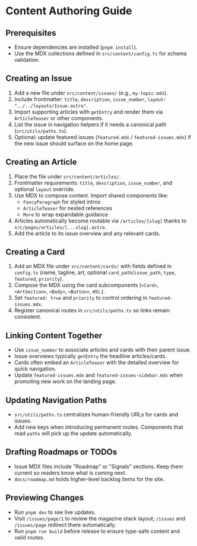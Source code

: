 # Content Authoring Guide

## Prerequisites
- Ensure dependencies are installed (`pnpm install`).
- Use the MDX collections defined in `src/content/config.ts` for schema validation.

## Creating an Issue
1. Add a new file under `src/content/issues/` (e.g., `my-topic.mdx`).
2. Include frontmatter: `title`, `description`, `issue_number`, `layout: "../../layouts/Issue.astro"`.
3. Import supporting articles with `getEntry` and render them via `ArticleTeaser` or other components.
4. List the issue in navigation helpers if it needs a canonical path (`src/utils/paths.ts`).
5. Optional: update featured issues (`featured.mdx` / `featured-issues.mdx`) if the new issue should surface on the home page.

## Creating an Article
1. Place the file under `src/content/articles/`.
2. Frontmatter requirements: `title`, `description`, `issue_number`, and optional `layout` override.
3. Use MDX to compose content. Import shared components like:
   - `FancyParagraph` for styled intros
   - `ArticleTeaser` for nested references
   - `More` to wrap expandable guidance
4. Articles automatically become routable via `/articles/[slug]` thanks to `src/pages/articles/[...slug].astro`.
5. Add the article to its issue overview and any relevant cards.

## Creating a Card
1. Add an MDX file under `src/content/cards/` with fields defined in `config.ts` (name, tagline, art, optional `card_path`/`issue_path`, `type`, `featured`, `priority`).
2. Compose the MDX using the card subcomponents (`<Card>`, `<ArtSection>`, `<Body>`, `<Button>`, etc.).
3. Set `featured: true` and `priority` to control ordering in `featured-issues.mdx`.
4. Register canonical routes in `src/utils/paths.ts` so links remain consistent.

## Linking Content Together
- Use `issue_number` to associate articles and cards with their parent issue.
- Issue overviews typically `getEntry` the headline articles/cards.
- Cards often embed an `ArticleTeaser` with the detailed overview for quick navigation.
- Update `featured-issues.mdx` and `featured-issues-sidebar.mdx` when promoting new work on the landing page.

## Updating Navigation Paths
- `src/utils/paths.ts` centralizes human-friendly URLs for cards and issues.
- Add new keys when introducing permanent routes. Components that read `paths` will pick up the update automatically.

## Drafting Roadmaps or TODOs
- Issue MDX files include "Roadmap" or "Signals" sections. Keep them current so readers know what is coming next.
- `docs/roadmap.md` holds higher-level backlog items for the site.

## Previewing Changes
- Run `pnpm dev` to see live updates.
- Visit `/issues/page/1` to review the magazine stack layout; `/issues` and `/issues/page` redirect there automatically.
- Run `pnpm run build` before release to ensure type-safe content and valid routes.

